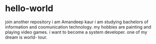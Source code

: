 # hello-world
join another repository
i am Amandeep kaur i am studying bachelors of information and coomunication technology. 
my hobbies are painting and playing video games.
i want to become a system developer.
one of my dream is world- tour.

